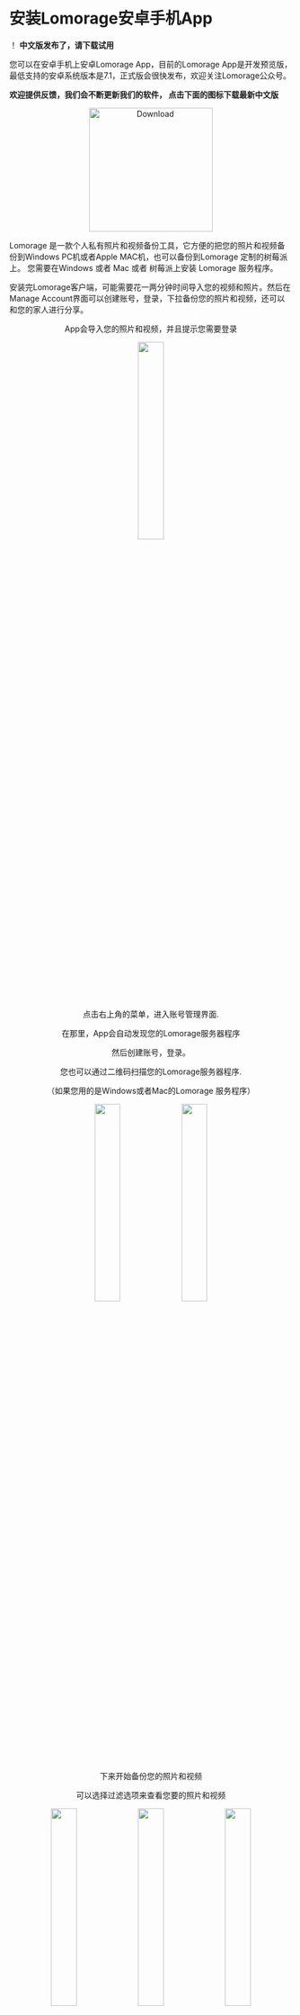 # 安装Lomorage安卓手机App

！ **中文版发布了，请下载试用**

您可以在安卓手机上安卓Lomorage App，目前的Lomorage App是开发预览版，最低支持的安卓系统版本是7.1，正式版会很快发布，欢迎关注Lomorage公众号。


**欢迎提供反馈，我们会不断更新我们的软件， 点击下面的图标下载最新中文版**

<p align="center">
<a href="https://github.com/lomorage/lomo-android-apk-release/releases/download/2020-07-19_20-25-00/com.lomoware.lomorage-v1.0.1.-release2020-07-19_20-25-00.apk"><img alt="Download" src="/img/installation/app-store-google-beta.svg" width="220"></a>
<!--
 &nbsp;
<a href=""><img alt="Get it on Google Play" src="/img/installation/app-store-google.svg" width="220"></a>
-->
</p>

Lomorage 是一款个人私有照片和视频备份工具，它方便的把您的照片和视频备份到Windows PC机或者Apple MAC机，也可以备份到Lomorage 定制的树莓派上。
您需要在Windows 或者 Mac 或者 树莓派上安装 Lomorage 服务程序。 

安装完Lomorage客户端，可能需要花一两分钟时间导入您的视频和照片。然后在Manage Account界面可以创建账号，登录，下拉备份您的照片和视频，还可以和您的家人进行分享。



<div align="center">
<p class="screenshoot">
  App会导入您的照片和视频，并且提示您需要登录
  <p />
  <img width="30%" src="/img/installation/android/zh/cde38df7-c75d-421a-92aa-50d67884b400.jpg">
</p>
</div>

<p />

<div align="center">
点击右上角的菜单，进入账号管理界面. <p />
在那里，App会自动发现您的Lomorage服务器程序 <p />
然后创建账号，登录。<p />
您也可以通过二维码扫描您的Lomorage服务器程序. <p />
（如果您用的是Windows或者Mac的Lomorage 服务程序） <p />
<p class="screenshoot" />
<img width="30%" src="/img/installation/android/f2b432d0-d092-4427-b29f-b3504d3a6221.jpg">
<img width="30%" src="/img/installation/android/636e66db-7478-47da-900f-f00bc633ad31.jpg">
</div> 

<div align="center">
  下来开始备份您的照片和视频 <p />
  可以选择过滤选项来查看您要的照片和视频 <p />
  <p class="screenshoot" />
  <img width="30%" src="/img/installation/android/f30d385e-17c2-45b2-afff-1710808782d1.jpg">

  <img width="30%" src="/img/installation/android/4ee3922b-7e15-43ea-b846-e783a4365cb7.jpg">
  <img width="30%" src="/img/installation/android/c3df652c-6eb9-4992-b9b6-7fa2668290ce.jpg">
  <img width="30%" src="/img/installation/android/fa007d50-a4da-4a80-84a1-d42458f4d1cd.jpg">
  <img width="30%" src="/img/installation/android/6cff1f24-3f4c-4535-a5fd-96fc55b3a93c.jpg">
</div>

<div align="center">
  在 备份 栏目，你可以长按选中然后分享给您的家人 <p />
  <p class="screenshoot" />
  <img width="30%" src="/img/installation/android/69921b45-14a0-4db3-82d6-034ae16acaf3.jpg">
  <img width="30%" src="/img/installation/android/7a328ad2-2a4e-4e51-8912-4ba9df3a5864.jpg">
  <img width="30%" src="/img/installation/android/ed6936b1-9f09-4093-9ec9-37a0adff6dce.jpg">
</div>

<div align="center">
  通过 Members 选项来查看所有的用户 <p />
  <p class = "screenshoot">
  <img width="30%" src="/img/installation/android/dea4adef-4ef2-4965-b2da-0a56ea9da015.jpg">

</div>

<div align="center">
  通过 Inbox 来查看您的家人通过Lomorage 系统分享给您的照片和视频 <p />
  <p class = "screenshoot">
  <img width="30%" src="/img/installation/android/442b1275-efe8-4725-9cd9-95dae39f204b.jpg">
</div>

<div align="center">
  您可以在设置页配置您的远程访问和冗余备份，并且发送反馈 <p />

  <p class = "screenshoot">
  <img width="30%" src="/img/installation/android/7e6e06aa-91c6-4155-a39c-62835f61652c.jpg">
  <img width="30%" src="/img/installation/android/4938d1f3-17d1-4182-af04-d518cab0bc83.jpg">
  <img width="30%" src="/img/installation/android/7389eda7-6699-4d72-857e-c169b47f669b.jpg">

</div>
  
  
